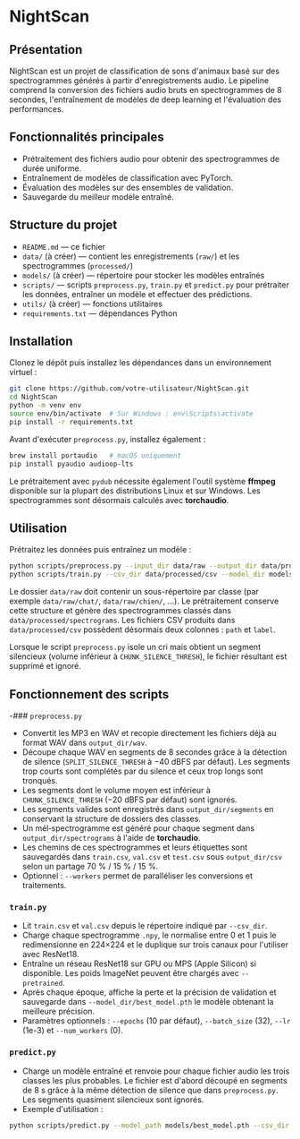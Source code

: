 # NightScan

## Présentation
NightScan est un projet de classification de sons d'animaux basé sur des spectrogrammes générés à partir d'enregistrements audio. Le pipeline comprend la conversion des fichiers audio bruts en spectrogrammes de 8 secondes, l'entraînement de modèles de deep learning et l'évaluation des performances.

## Fonctionnalités principales
- Prétraitement des fichiers audio pour obtenir des spectrogrammes de durée uniforme.
- Entraînement de modèles de classification avec PyTorch.
- Évaluation des modèles sur des ensembles de validation.
- Sauvegarde du meilleur modèle entraîné.

## Structure du projet
- `README.md` — ce fichier
- `data/` (à créer) — contient les enregistrements (`raw/`) et les spectrogrammes (`processed/`)
- `models/` (à créer) — répertoire pour stocker les modèles entraînés
- `scripts/` — scripts `preprocess.py`, `train.py` et `predict.py` pour prétraiter les données, entraîner un modèle et effectuer des prédictions.
- `utils/` (à créer) — fonctions utilitaires
- `requirements.txt` — dépendances Python

## Installation
Clonez le dépôt puis installez les dépendances dans un environnement virtuel :

```bash
git clone https://github.com/votre-utilisateur/NightScan.git
cd NightScan
python -m venv env
source env/bin/activate  # Sur Windows : env\Scripts\activate
pip install -r requirements.txt
```

Avant d'exécuter `preprocess.py`, installez également :

```bash
brew install portaudio   # macOS uniquement
pip install pyaudio audioop-lts
```

Le prétraitement avec `pydub` nécessite également l'outil système **ffmpeg** disponible sur la plupart des distributions Linux et sur Windows.
Les spectrogrammes sont désormais calculés avec **torchaudio**.

## Utilisation
Prétraitez les données puis entraînez un modèle :

```bash
python scripts/preprocess.py --input_dir data/raw --output_dir data/processed --workers 4
python scripts/train.py --csv_dir data/processed/csv --model_dir models/ --pretrained
```

Le dossier `data/raw` doit contenir un sous-répertoire par classe (par exemple `data/raw/chat/`, `data/raw/chien/`, ...). Le prétraitement conserve cette structure et génère des spectrogrammes classés dans `data/processed/spectrograms`. Les fichiers CSV produits dans `data/processed/csv` possèdent désormais deux colonnes : `path` et `label`.

Lorsque le script `preprocess.py` isole un cri mais obtient un segment silencieux (volume inférieur à `CHUNK_SILENCE_THRESH`), le fichier résultant est supprimé et ignoré.

## Fonctionnement des scripts

-### `preprocess.py`

- Convertit les MP3 en WAV et recopie directement les fichiers déjà au format WAV dans `output_dir/wav`.
- Découpe chaque WAV en segments de 8 secondes grâce à la détection de silence (`SPLIT_SILENCE_THRESH` à −40 dBFS par défaut). Les segments trop courts sont complétés par du silence et ceux trop longs sont tronqués.
- Les segments dont le volume moyen est inférieur à `CHUNK_SILENCE_THRESH` (−20 dBFS par défaut) sont ignorés.
- Les segments valides sont enregistrés dans `output_dir/segments` en conservant la structure de dossiers des classes.
- Un mél‑spectrogramme est généré pour chaque segment dans `output_dir/spectrograms` à l'aide de **torchaudio**.
- Les chemins de ces spectrogrammes et leurs étiquettes sont sauvegardés dans `train.csv`, `val.csv` et `test.csv` sous `output_dir/csv` selon un partage 70 % / 15 % / 15 %.
- Optionnel : `--workers` permet de paralléliser les conversions et traitements.

### `train.py`

- Lit `train.csv` et `val.csv` depuis le répertoire indiqué par `--csv_dir`.
- Charge chaque spectrogramme `.npy`, le normalise entre 0 et 1 puis le redimensionne en 224×224 et le duplique sur trois canaux pour l'utiliser avec ResNet18.
- Entraîne un réseau ResNet18 sur GPU ou MPS (Apple Silicon) si disponible. Les poids ImageNet peuvent être chargés avec `--pretrained`.
- Après chaque époque, affiche la perte et la précision de validation et sauvegarde dans `--model_dir/best_model.pth` le modèle obtenant la meilleure précision.
- Paramètres optionnels : `--epochs` (10 par défaut), `--batch_size` (32), `--lr` (1e-3) et `--num_workers` (0).

### `predict.py`

- Charge un modèle entraîné et renvoie pour chaque fichier audio les trois classes les plus probables.
  Le fichier est d'abord découpé en segments de 8 s grâce à la même détection de
  silence que dans `preprocess.py`. Les segments quasiment silencieux sont
  ignorés.
- Exemple d'utilisation :

```bash
python scripts/predict.py --model_path models/best_model.pth --csv_dir data/processed/csv sample.wav
```
